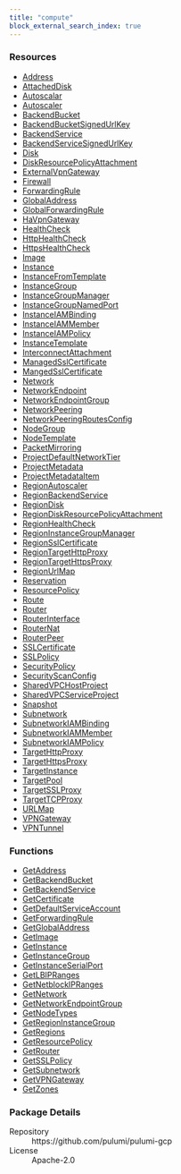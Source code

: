 ```yaml
---
title: "compute"
block_external_search_index: true
---
```


<!-- WARNING: this file was generated by Pulumi Docs Generator. -->
<!-- Do not edit by hand unless you're certain you know what you are doing! -->

<h3>Resources</h3>
<ul class="api">
    <li><a href="address"><span class="symbol resource"></span>Address</a></li>
    <li><a href="attacheddisk"><span class="symbol resource"></span>AttachedDisk</a></li>
    <li><a href="autoscalar"><span class="symbol resource"></span>Autoscalar</a></li>
    <li><a href="autoscaler"><span class="symbol resource"></span>Autoscaler</a></li>
    <li><a href="backendbucket"><span class="symbol resource"></span>BackendBucket</a></li>
    <li><a href="backendbucketsignedurlkey"><span class="symbol resource"></span>BackendBucketSignedUrlKey</a></li>
    <li><a href="backendservice"><span class="symbol resource"></span>BackendService</a></li>
    <li><a href="backendservicesignedurlkey"><span class="symbol resource"></span>BackendServiceSignedUrlKey</a></li>
    <li><a href="disk"><span class="symbol resource"></span>Disk</a></li>
    <li><a href="diskresourcepolicyattachment"><span class="symbol resource"></span>DiskResourcePolicyAttachment</a></li>
    <li><a href="externalvpngateway"><span class="symbol resource"></span>ExternalVpnGateway</a></li>
    <li><a href="firewall"><span class="symbol resource"></span>Firewall</a></li>
    <li><a href="forwardingrule"><span class="symbol resource"></span>ForwardingRule</a></li>
    <li><a href="globaladdress"><span class="symbol resource"></span>GlobalAddress</a></li>
    <li><a href="globalforwardingrule"><span class="symbol resource"></span>GlobalForwardingRule</a></li>
    <li><a href="havpngateway"><span class="symbol resource"></span>HaVpnGateway</a></li>
    <li><a href="healthcheck"><span class="symbol resource"></span>HealthCheck</a></li>
    <li><a href="httphealthcheck"><span class="symbol resource"></span>HttpHealthCheck</a></li>
    <li><a href="httpshealthcheck"><span class="symbol resource"></span>HttpsHealthCheck</a></li>
    <li><a href="image"><span class="symbol resource"></span>Image</a></li>
    <li><a href="instance"><span class="symbol resource"></span>Instance</a></li>
    <li><a href="instancefromtemplate"><span class="symbol resource"></span>InstanceFromTemplate</a></li>
    <li><a href="instancegroup"><span class="symbol resource"></span>InstanceGroup</a></li>
    <li><a href="instancegroupmanager"><span class="symbol resource"></span>InstanceGroupManager</a></li>
    <li><a href="instancegroupnamedport"><span class="symbol resource"></span>InstanceGroupNamedPort</a></li>
    <li><a href="instanceiambinding"><span class="symbol resource"></span>InstanceIAMBinding</a></li>
    <li><a href="instanceiammember"><span class="symbol resource"></span>InstanceIAMMember</a></li>
    <li><a href="instanceiampolicy"><span class="symbol resource"></span>InstanceIAMPolicy</a></li>
    <li><a href="instancetemplate"><span class="symbol resource"></span>InstanceTemplate</a></li>
    <li><a href="interconnectattachment"><span class="symbol resource"></span>InterconnectAttachment</a></li>
    <li><a href="managedsslcertificate"><span class="symbol resource"></span>ManagedSslCertificate</a></li>
    <li><a href="mangedsslcertificate"><span class="symbol resource"></span>MangedSslCertificate</a></li>
    <li><a href="network"><span class="symbol resource"></span>Network</a></li>
    <li><a href="networkendpoint"><span class="symbol resource"></span>NetworkEndpoint</a></li>
    <li><a href="networkendpointgroup"><span class="symbol resource"></span>NetworkEndpointGroup</a></li>
    <li><a href="networkpeering"><span class="symbol resource"></span>NetworkPeering</a></li>
    <li><a href="networkpeeringroutesconfig"><span class="symbol resource"></span>NetworkPeeringRoutesConfig</a></li>
    <li><a href="nodegroup"><span class="symbol resource"></span>NodeGroup</a></li>
    <li><a href="nodetemplate"><span class="symbol resource"></span>NodeTemplate</a></li>
    <li><a href="packetmirroring"><span class="symbol resource"></span>PacketMirroring</a></li>
    <li><a href="projectdefaultnetworktier"><span class="symbol resource"></span>ProjectDefaultNetworkTier</a></li>
    <li><a href="projectmetadata"><span class="symbol resource"></span>ProjectMetadata</a></li>
    <li><a href="projectmetadataitem"><span class="symbol resource"></span>ProjectMetadataItem</a></li>
    <li><a href="regionautoscaler"><span class="symbol resource"></span>RegionAutoscaler</a></li>
    <li><a href="regionbackendservice"><span class="symbol resource"></span>RegionBackendService</a></li>
    <li><a href="regiondisk"><span class="symbol resource"></span>RegionDisk</a></li>
    <li><a href="regiondiskresourcepolicyattachment"><span class="symbol resource"></span>RegionDiskResourcePolicyAttachment</a></li>
    <li><a href="regionhealthcheck"><span class="symbol resource"></span>RegionHealthCheck</a></li>
    <li><a href="regioninstancegroupmanager"><span class="symbol resource"></span>RegionInstanceGroupManager</a></li>
    <li><a href="regionsslcertificate"><span class="symbol resource"></span>RegionSslCertificate</a></li>
    <li><a href="regiontargethttpproxy"><span class="symbol resource"></span>RegionTargetHttpProxy</a></li>
    <li><a href="regiontargethttpsproxy"><span class="symbol resource"></span>RegionTargetHttpsProxy</a></li>
    <li><a href="regionurlmap"><span class="symbol resource"></span>RegionUrlMap</a></li>
    <li><a href="reservation"><span class="symbol resource"></span>Reservation</a></li>
    <li><a href="resourcepolicy"><span class="symbol resource"></span>ResourcePolicy</a></li>
    <li><a href="route"><span class="symbol resource"></span>Route</a></li>
    <li><a href="router"><span class="symbol resource"></span>Router</a></li>
    <li><a href="routerinterface"><span class="symbol resource"></span>RouterInterface</a></li>
    <li><a href="routernat"><span class="symbol resource"></span>RouterNat</a></li>
    <li><a href="routerpeer"><span class="symbol resource"></span>RouterPeer</a></li>
    <li><a href="sslcertificate"><span class="symbol resource"></span>SSLCertificate</a></li>
    <li><a href="sslpolicy"><span class="symbol resource"></span>SSLPolicy</a></li>
    <li><a href="securitypolicy"><span class="symbol resource"></span>SecurityPolicy</a></li>
    <li><a href="securityscanconfig"><span class="symbol resource"></span>SecurityScanConfig</a></li>
    <li><a href="sharedvpchostproject"><span class="symbol resource"></span>SharedVPCHostProject</a></li>
    <li><a href="sharedvpcserviceproject"><span class="symbol resource"></span>SharedVPCServiceProject</a></li>
    <li><a href="snapshot"><span class="symbol resource"></span>Snapshot</a></li>
    <li><a href="subnetwork"><span class="symbol resource"></span>Subnetwork</a></li>
    <li><a href="subnetworkiambinding"><span class="symbol resource"></span>SubnetworkIAMBinding</a></li>
    <li><a href="subnetworkiammember"><span class="symbol resource"></span>SubnetworkIAMMember</a></li>
    <li><a href="subnetworkiampolicy"><span class="symbol resource"></span>SubnetworkIAMPolicy</a></li>
    <li><a href="targethttpproxy"><span class="symbol resource"></span>TargetHttpProxy</a></li>
    <li><a href="targethttpsproxy"><span class="symbol resource"></span>TargetHttpsProxy</a></li>
    <li><a href="targetinstance"><span class="symbol resource"></span>TargetInstance</a></li>
    <li><a href="targetpool"><span class="symbol resource"></span>TargetPool</a></li>
    <li><a href="targetsslproxy"><span class="symbol resource"></span>TargetSSLProxy</a></li>
    <li><a href="targettcpproxy"><span class="symbol resource"></span>TargetTCPProxy</a></li>
    <li><a href="urlmap"><span class="symbol resource"></span>URLMap</a></li>
    <li><a href="vpngateway"><span class="symbol resource"></span>VPNGateway</a></li>
    <li><a href="vpntunnel"><span class="symbol resource"></span>VPNTunnel</a></li>
</ul>

<h3>Functions</h3>
<ul class="api">
    <li><a href="getaddress"><span class="symbol datasource"></span>GetAddress</a></li>
    <li><a href="getbackendbucket"><span class="symbol datasource"></span>GetBackendBucket</a></li>
    <li><a href="getbackendservice"><span class="symbol datasource"></span>GetBackendService</a></li>
    <li><a href="getcertificate"><span class="symbol datasource"></span>GetCertificate</a></li>
    <li><a href="getdefaultserviceaccount"><span class="symbol datasource"></span>GetDefaultServiceAccount</a></li>
    <li><a href="getforwardingrule"><span class="symbol datasource"></span>GetForwardingRule</a></li>
    <li><a href="getglobaladdress"><span class="symbol datasource"></span>GetGlobalAddress</a></li>
    <li><a href="getimage"><span class="symbol datasource"></span>GetImage</a></li>
    <li><a href="getinstance"><span class="symbol datasource"></span>GetInstance</a></li>
    <li><a href="getinstancegroup"><span class="symbol datasource"></span>GetInstanceGroup</a></li>
    <li><a href="getinstanceserialport"><span class="symbol datasource"></span>GetInstanceSerialPort</a></li>
    <li><a href="getlbipranges"><span class="symbol datasource"></span>GetLBIPRanges</a></li>
    <li><a href="getnetblockipranges"><span class="symbol datasource"></span>GetNetblockIPRanges</a></li>
    <li><a href="getnetwork"><span class="symbol datasource"></span>GetNetwork</a></li>
    <li><a href="getnetworkendpointgroup"><span class="symbol datasource"></span>GetNetworkEndpointGroup</a></li>
    <li><a href="getnodetypes"><span class="symbol datasource"></span>GetNodeTypes</a></li>
    <li><a href="getregioninstancegroup"><span class="symbol datasource"></span>GetRegionInstanceGroup</a></li>
    <li><a href="getregions"><span class="symbol datasource"></span>GetRegions</a></li>
    <li><a href="getresourcepolicy"><span class="symbol datasource"></span>GetResourcePolicy</a></li>
    <li><a href="getrouter"><span class="symbol datasource"></span>GetRouter</a></li>
    <li><a href="getsslpolicy"><span class="symbol datasource"></span>GetSSLPolicy</a></li>
    <li><a href="getsubnetwork"><span class="symbol datasource"></span>GetSubnetwork</a></li>
    <li><a href="getvpngateway"><span class="symbol datasource"></span>GetVPNGateway</a></li>
    <li><a href="getzones"><span class="symbol datasource"></span>GetZones</a></li>
</ul>

<h3>Package Details</h3>
<dl class="package-details">
	<dt>Repository</dt>
	<dd>https://github.com/pulumi/pulumi-gcp</dd>
	<dt>License</dt>
	<dd>Apache-2.0</dd>
</dl>

